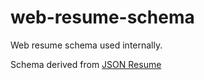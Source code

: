 # web-resume-schema
Web resume schema used internally.

Schema derived from [JSON Resume](https://github.com/jsonresume/resume-schema)